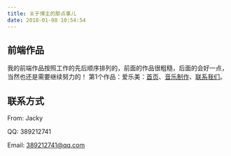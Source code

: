```yaml
---
title: 关于博主的那点事儿
date: 2018-01-08 10:54:54
---
```


## 前端作品
我的前端作品按照工作的先后顺序排列的，前面的作品很粗糙，后面的会好一点，当然也还是需要继续努力的！
第1个作品：爱乐美：[首页](https://jackycheng2018.github.io/alm/)、[音乐制作](https://jackycheng2018.github.io/alm/yinyuezhizuo.html)、[联系我们](https://jackycheng2018.github.io/alm/lianxiwomen.html)。

## 联系方式

From: Jacky

QQ: 389212741

Email: 389212741@qq.com

